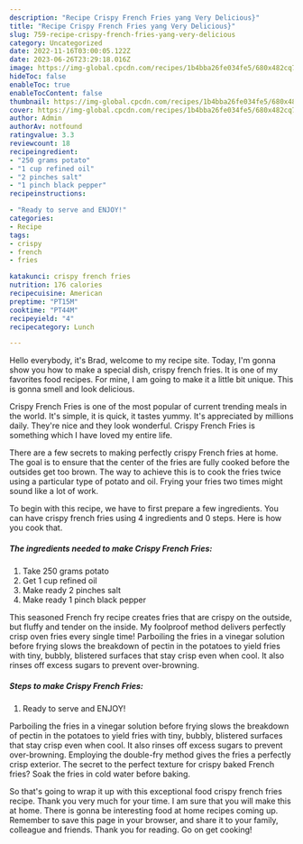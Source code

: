 ```yaml
---
description: "Recipe Crispy French Fries yang Very Delicious}"
title: "Recipe Crispy French Fries yang Very Delicious}"
slug: 759-recipe-crispy-french-fries-yang-very-delicious
category: Uncategorized
date: 2022-11-16T03:00:05.122Z
date: 2023-06-26T23:29:18.016Z
image: https://img-global.cpcdn.com/recipes/1b4bba26fe034fe5/680x482cq70/crispy-french-fries-recipe-main-photo.jpg
hideToc: false
enableToc: true
enableTocContent: false
thumbnail: https://img-global.cpcdn.com/recipes/1b4bba26fe034fe5/680x482cq70/crispy-french-fries-recipe-main-photo.jpg
cover: https://img-global.cpcdn.com/recipes/1b4bba26fe034fe5/680x482cq70/crispy-french-fries-recipe-main-photo.jpg
author: Admin
authorAv: notfound
ratingvalue: 3.3
reviewcount: 18
recipeingredient:
- "250 grams potato"
- "1 cup refined oil"
- "2 pinches salt"
- "1 pinch black pepper"
recipeinstructions:

- "Ready to serve and ENJOY!"
categories:
- Recipe
tags:
- crispy
- french
- fries

katakunci: crispy french fries 
nutrition: 176 calories
recipecuisine: American
preptime: "PT15M"
cooktime: "PT44M"
recipeyield: "4"
recipecategory: Lunch

---
```



Hello everybody, it's Brad, welcome to my recipe site. Today, I'm gonna show you how to make a special dish, crispy french fries. It is one of my favorites food recipes. For mine, I am going to make it a little bit unique. This is gonna smell and look delicious.

Crispy French Fries is one of the most popular of current trending meals in the world. It's simple, it is quick, it tastes yummy. It's appreciated by millions daily. They're nice and they look wonderful. Crispy French Fries is something which I have loved my entire life.

There are a few secrets to making perfectly crispy French fries at home. The goal is to ensure that the center of the fries are fully cooked before the outsides get too brown. The way to achieve this is to cook the fries twice using a particular type of potato and oil. Frying your fries two times might sound like a lot of work.


To begin with this recipe, we have to first prepare a few ingredients. You can have crispy french fries using 4 ingredients and 0 steps. Here is how you cook that.

<!--inarticleads1-->

##### The ingredients needed to make Crispy French Fries:

1. Take 250 grams potato
1. Get 1 cup refined oil
1. Make ready 2 pinches salt
1. Make ready 1 pinch black pepper


This seasoned French fry recipe creates fries that are crispy on the outside, but fluffy and tender on the inside. My foolproof method delivers perfectly crisp oven fries every single time! Parboiling the fries in a vinegar solution before frying slows the breakdown of pectin in the potatoes to yield fries with tiny, bubbly, blistered surfaces that stay crisp even when cool. It also rinses off excess sugars to prevent over-browning. 

<!--inarticleads2-->

##### Steps to make Crispy French Fries:


1. Ready to serve and ENJOY!

Parboiling the fries in a vinegar solution before frying slows the breakdown of pectin in the potatoes to yield fries with tiny, bubbly, blistered surfaces that stay crisp even when cool. It also rinses off excess sugars to prevent over-browning. Employing the double-fry method gives the fries a perfectly crisp exterior. The secret to the perfect texture for crispy baked French fries? Soak the fries in cold water before baking. 

So that's going to wrap it up with this exceptional food crispy french fries recipe. Thank you very much for your time. I am sure that you will make this at home. There is gonna be interesting food at home recipes coming up. Remember to save this page in your browser, and share it to your family, colleague and friends. Thank you for reading. Go on get cooking!
